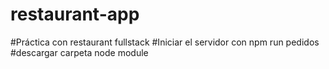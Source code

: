 ﻿# restaurant-app
#Práctica con restaurant fullstack
#Iniciar el servidor con npm run pedidos
#descargar carpeta node module 
